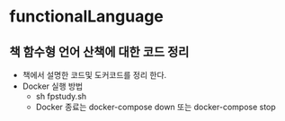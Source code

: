 # functionalLanguage
## 책 함수형 언어 산책에 대한 코드 정리
* 책에서 설명한 코드및 도커코드를 정리 한다.
* Docker 실행 방법
  * sh fpstudy.sh
  * Docker 종료는 docker-compose down 또는 docker-compose stop
